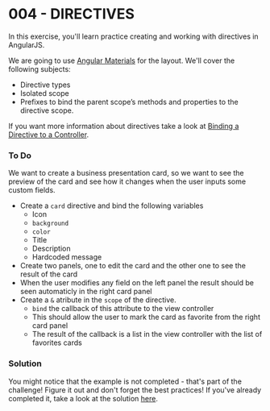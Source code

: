 # 004 - DIRECTIVES

In this exercise, you'll learn practice creating and working with directives in AngularJS.

We are going to use [Angular Materials][1] for the layout. We'll cover the following subjects:

*  Directive types
*  Isolated scope
*  Prefixes to bind the parent scope’s methods and properties to the directive scope.

If you want more information about directives take a look at [Binding a Directive to a Controller][2].

### To Do
We want to create a business presentation card, so we want to see the preview of the card and see how it changes when the user inputs some custom fields.
* Create a `card` directive and bind the following variables
	* Icon
	* `background`
	* `color`
	* Title
	* Description
	* Hardcoded message
* Create two panels, one to edit the card and the other one to see the result of the card
* When the user modifies any field on the left panel the result should be seen automaticly in the right card panel
* Create a `&` atribute in the `scope` of the directive.
    * `bind` the callback of this attribute to the view controller
    * This should allow the user to mark the card as favorite from the right card panel
    * The result of the callback is a list in the view controller with the list of favorites cards

### Solution

You might notice that the example is not completed - that's part of the challenge! Figure it out and don't forget the best practices! If you've already completed it, take a look at the solution [here][3].

[1]: https://material.angularjs.org/latest/
[2]: https://blog.thoughtram.io/angularjs/2015/01/02/exploring-angular-1.3-bindToController.html
[3]: https://github.com/talosdigital/u-angularjs/tree/solved/003-servers-and-maps